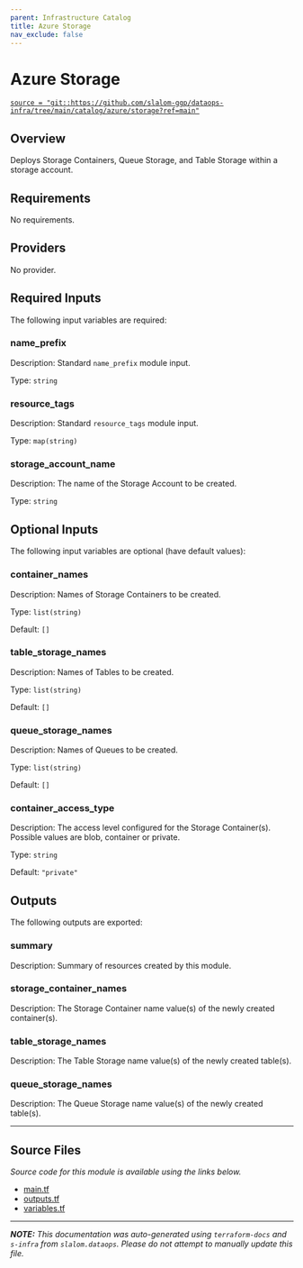 ```yaml
---
parent: Infrastructure Catalog
title: Azure Storage
nav_exclude: false
---
```

# Azure Storage

[`source = "git::https://github.com/slalom-ggp/dataops-infra/tree/main/catalog/azure/storage?ref=main"`](https://github.com/slalom-ggp/dataops-infra/tree/main/catalog/azure/storage)

## Overview


Deploys Storage Containers, Queue Storage, and Table Storage within a storage
account.

## Requirements

No requirements.

## Providers

No provider.

## Required Inputs

The following input variables are required:

### name\_prefix

Description: Standard `name_prefix` module input.

Type: `string`

### resource\_tags

Description: Standard `resource_tags` module input.

Type: `map(string)`

### storage\_account\_name

Description: The name of the Storage Account to be created.

Type: `string`

## Optional Inputs

The following input variables are optional (have default values):

### container\_names

Description: Names of Storage Containers to be created.

Type: `list(string)`

Default: `[]`

### table\_storage\_names

Description: Names of Tables to be created.

Type: `list(string)`

Default: `[]`

### queue\_storage\_names

Description: Names of Queues to be created.

Type: `list(string)`

Default: `[]`

### container\_access\_type

Description: The access level configured for the Storage Container(s). Possible values are blob, container or private.

Type: `string`

Default: `"private"`

## Outputs

The following outputs are exported:

### summary

Description: Summary of resources created by this module.

### storage\_container\_names

Description: The Storage Container name value(s) of the newly created container(s).

### table\_storage\_names

Description: The Table Storage name value(s) of the newly created table(s).

### queue\_storage\_names

Description: The Queue Storage name value(s) of the newly created table(s).

---------------------

## Source Files

_Source code for this module is available using the links below._

* [main.tf](https://github.com/slalom-ggp/dataops-infra/tree/main//catalog/azure/storage/main.tf)
* [outputs.tf](https://github.com/slalom-ggp/dataops-infra/tree/main//catalog/azure/storage/outputs.tf)
* [variables.tf](https://github.com/slalom-ggp/dataops-infra/tree/main//catalog/azure/storage/variables.tf)

---------------------

_**NOTE:** This documentation was auto-generated using
`terraform-docs` and `s-infra` from `slalom.dataops`.
Please do not attempt to manually update this file._
